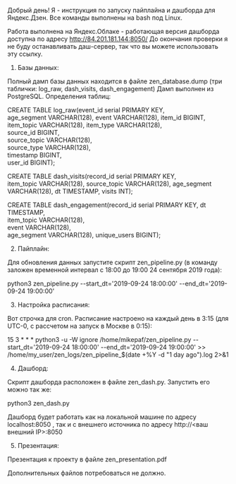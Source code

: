 Добрый день! Я - инструкция по запуску пайплайна и дашборда для Яндекс.Дзен.
Все команды выполнены на bash под Linux.

Работа выполнена на Яндекс.Облаке - работающая версия дашборда доступна по адресу http://84.201.181.144:8050/
До окончания проверки я не буду останавливать даш-сервер, так что вы можете использовать эту ссылку.

1) Базы данных:

Полный дамп базы данных находится в файле zen_database.dump (три таблички: log_raw, dash_visits, dash_engagement)
Дамп выполнен из PostgreSQL.
Определения таблиц: 

CREATE TABLE log_raw(event_id serial PRIMARY KEY,        
                     age_segment VARCHAR(128),
                     event VARCHAR(128),
                     item_id BIGINT,    
                     item_topic VARCHAR(128),
                     item_type VARCHAR(128),    
                     source_id BIGINT,     
                     source_topic VARCHAR(128),    
                     source_type VARCHAR(128),     
                     timestamp BIGINT,    
                     user_id BIGINT);

CREATE TABLE dash_visits(record_id serial PRIMARY KEY,       
                         item_topic VARCHAR(128),
                         source_topic VARCHAR(128),
                         age_segment VARCHAR(128),
                         dt TIMESTAMP,
                         visits INT);

CREATE TABLE dash_engagement(record_id serial PRIMARY KEY, 
                             dt TIMESTAMP,        
                             item_topic VARCHAR(128),     
                             event VARCHAR(128),    
                             age_segment VARCHAR(128),
                             unique_users BIGINT);


2) Пайплайн:

Для обновления данных запустите скрипт zen_pipeline.py (в команду заложен временной интервал с 18:00 до 19:00 24 сентября 2019 года):

python3 zen_pipeline.py --start_dt='2019-09-24 18:00:00' --end_dt='2019-09-24 19:00:00'

3) Настройка расписания:

Вот строчка для cron.
Расписание настроено на каждый день в 3:15 (для UTC-0, с рассчетом на запуск в Москве в 0:15):

15 3 * * * python3 -u -W ignore /home/mikepaf/zen_pipeline.py --start_dt='2019-09-24 18:00:00' --end_dt='2019-09-24 19:00:00' >> /home/my_user/zen_logs/zen_pipeline_$(date +\%Y -d "1 day ago").log 2>&1

4) Дашборд:

Скрипт дашборда расположен в файле zen_dash.py. Запустить его можно так же:

python3 zen_dash.py

Дашборд будет работать как на локальной машине по адресу localhost:8050 , так и с внешнего источника по адресу http://<ваш внешний IP>:8050

5) Презентация:

Презентация к проекту в файле zen_presentation.pdf

Дополнительных файлов потребоваться не должно.